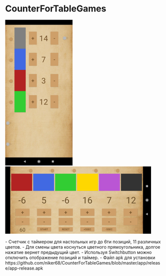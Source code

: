 <h1>CounterForTableGames</h1>
<p>
<img src="https://github.com/niker68/CounterForTableGames/blob/master/media/screen1.jpg" width="216" height="468" />
<img src="https://github.com/niker68/CounterForTableGames/blob/master/media/screen0.jpg" width="468" height="216" />
</p>
- Счетчик с таймером для настольных игр до 6ти позиций, 11 различных цветов.
- Для смены цвета коснуться цветного прямоугольника, долгое нажатие вернет предыдущий цвет.
- Используя Switchbutton можно отключить отображение позиций и таймер.
- Файл apk для установки https://github.com/niker68/CounterForTableGames/blob/master/app/release/app-release.apk
